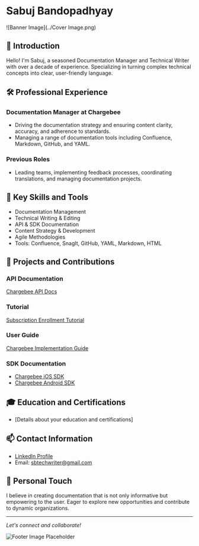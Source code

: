 # Sabuj Bandopadhyay

![Banner Image](../Cover Image.png)

## 👋 Introduction
Hello! I'm Sabuj, a seasoned Documentation Manager and Technical Writer with over a decade of experience. Specializing in turning complex technical concepts into clear, user-friendly language.

## 🛠️ Professional Experience
### **Documentation Manager at Chargebee**
- Driving the documentation strategy and ensuring content clarity, accuracy, and adherence to standards.
- Managing a range of documentation tools including Confluence, Markdown, GitHub, and YAML.

### **Previous Roles**
- Leading teams, implementing feedback processes, coordinating translations, and managing documentation projects.

## 🔧 Key Skills and Tools
- Documentation Management
- Technical Writing & Editing
- API & SDK Documentation
- Content Strategy & Development
- Agile Methodologies
- Tools: Confluence, SnagIt, GitHub, YAML, Markdown, HTML

## 🌟 Projects and Contributions
### API Documentation
[Chargebee API Docs](https://apidocs.chargebee.com/docs/api/in_app_subscriptions?lang=curl)

### Tutorial
[Subscription Enrollment Tutorial](https://www.chargebee.com/tutorials/subscription-enrollment/)

### User Guide
[Chargebee Implementation Guide](https://www.chargebee.com/docs/2.0/implementation_guide.html)

### SDK Documentation
- [Chargebee iOS SDK](https://github.com/chargebee/chargebee-ios#readme)
- [Chargebee Android SDK](https://github.com/chargebee/chargebee-android#readme)

## 🎓 Education and Certifications
- [Details about your education and certifications]

## 📫 Contact Information
- [LinkedIn Profile](Your-LinkedIn-Profile-URL)
- Email: sbtechwriter@gmail.com

## 🌱 Personal Touch
I believe in creating documentation that is not only informative but empowering to the user. Eager to explore new opportunities and contribute to dynamic organizations.

---

*Let's connect and collaborate!*

![Footer Image Placeholder](URL-to-footer-image)
